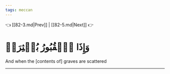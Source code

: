 ```yaml
---
tags: meccan
---
```


👈 [[82-3.md|Prev]] | [[82-5.md|Next]] 👉

# وَإِذَا ٱلۡقُبُورُ بُعۡثِرَتۡ

And when the [contents of] graves are scattered

---

